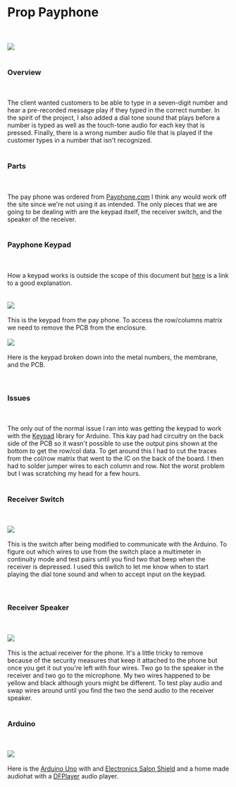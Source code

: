 # Prop Payphone
</br></br>
![](/media/finished.jpg)
</br></br>
### Overview 
</br></br>
The client wanted customers to be able to type in a seven-digit number and hear a pre-recorded message play if they typed in the correct number. In the spirit of the project, I also added a dial tone sound that plays before a number is typed as well as the touch-tone audio for each key that is pressed.  Finally, there is a wrong number audio file that is played if the customer types in a number that isn't recognized.
</br></br>
### Parts
</br></br>
The pay phone was ordered from     <a href="https://www.payphone.com">Payphone.com</a>
 I think any would work off the site since we're not using it as intended.  The only pieces that we are going to be dealing with are the keypad itself, the receiver switch, and the speaker of the receiver. 
</br></br>
### Payphone Keypad
</br></br>
How a keypad works is outside the scope of this document but <a href="https://www.jameco.com/Jameco/workshop/JamecoBuilds/working-with-matrix-keypads.html">here</a> is a link to a good explanation.  
</br></br>
![](/media/keypad.jpg)
</br></br>
This is the keypad from the pay phone.  To access the row/columns matrix we need to remove the PCB from the enclosure.
</br></br>
![](/media/keypad_apart.jpg)
</br></br>
Here is the keypad broken down into the metal numbers, the membrane, and the PCB.  
</br></br>
### Issues
</br></br>
The only out of the normal issue I ran into was getting the keypad to work with the <a href="https://www.arduino.cc/reference/en/libraries/keypad/">Keypad</a> library for Arduino.  This kay pad had circuitry on the back side of the PCB so it wasn't possible to use the output pins shown at the bottom to get the row/col data.  To get around this I had to cut the traces from the col/row matrix that went to the IC on the back of the board.  I then had to solder jumper wires to each column and row.  Not the worst problem but I was scratching my head for a few hours.
</br></br>
### Receiver Switch
</br></br>
![](/media/receiver_switch.jpg)
</br></br>
This is the switch after being modified to communicate with the Arduino.  To figure out which wires to use from the switch place a multimeter in continuity mode and test pairs until you find two that beep when the receiver is depressed.  I used this switch to let me know when to start playing the dial tone sound and when to accept input on the keypad.  
</br></br>
### Receiver Speaker
</br></br>
![](/media/receiver.jpg)
</br></br>
This is the actual receiver for the phone.  It's a little tricky to remove because of the security measures that keep it attached to the phone but once you get it out you're left with four wires.  Two go to the speaker in the receiver and two go to the microphone.  My two wires happened to be yellow and black although yours might be different.  To test play audio and swap wires around until you find the two the send audio to the receiver speaker. 
</br></br>
### Arduino 
</br></br>
![](/media/arduino.jpg)
</br></br>
Here is the <a href="https://www.amazon.com/ELEGOO-Board-ATmega328P-ATMEGA16U2-Compliant/dp/B01EWOE0UU/ref=sr_1_1_sspa">Arduino Uno</a> with and <a href="https://www.amazon.com/Electronics-Salon-Arduino-Terminal-Breakout-Module/dp/B07HF2DD7T/ref=sr_1_7_sspa">Electronics Salon Shield</a> and a home made audiohat with a <a href="https://www.dfrobot.com/product-1121.html">DFPlayer</a> audio player. 
